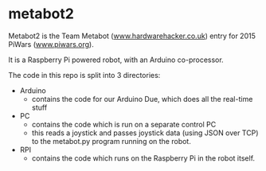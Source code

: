 # metabot2
Metabot2 is the Team Metabot (www.hardwarehacker.co.uk) entry for
2015 PiWars (www.piwars.org).

It is a Raspberry Pi powered robot, with an Arduino co-processor.

The code in this repo is split into 3 directories:
 - Arduino
    - contains the code for our Arduino Due, which does all the real-time
    stuff
 - PC
    - contains the code which is run on a separate control PC
    - this reads a joystick and passes joystick data (using JSON over TCP)
        to the metabot.py program running on the robot.
 - RPI
    - contains the code which runs on the Raspberry Pi in the robot itself.

